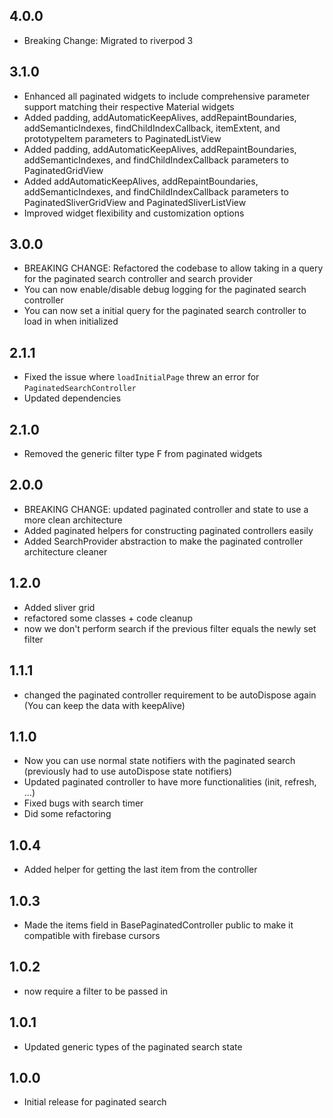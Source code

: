 ## 4.0.0
* Breaking Change: Migrated to riverpod 3

## 3.1.0
* Enhanced all paginated widgets to include comprehensive parameter support matching their respective Material widgets
* Added padding, addAutomaticKeepAlives, addRepaintBoundaries, addSemanticIndexes, findChildIndexCallback, itemExtent, and prototypeItem parameters to PaginatedListView
* Added padding, addAutomaticKeepAlives, addRepaintBoundaries, addSemanticIndexes, and findChildIndexCallback parameters to PaginatedGridView
* Added addAutomaticKeepAlives, addRepaintBoundaries, addSemanticIndexes, and findChildIndexCallback parameters to PaginatedSliverGridView and PaginatedSliverListView
* Improved widget flexibility and customization options

## 3.0.0
* BREAKING CHANGE: Refactored the codebase to allow taking in a query for the paginated search controller and search provider
* You can now enable/disable debug logging for the paginated search controller
* You can now set a initial query for the paginated search controller to load in when initialized

## 2.1.1
* Fixed the issue where `loadInitialPage` threw an error for `PaginatedSearchController`
* Updated dependencies

## 2.1.0
* Removed the generic filter type F from paginated widgets

## 2.0.0
* BREAKING CHANGE: updated paginated controller and state to use a more clean architecture
* Added paginated helpers for constructing paginated controllers easily
* Added SearchProvider abstraction to make the paginated controller architecture cleaner

## 1.2.0
* Added sliver grid
* refactored some classes + code cleanup
* now we don't perform search if the previous filter equals the newly set filter

## 1.1.1
* changed the paginated controller requirement to be autoDispose again (You can keep the data with keepAlive)

## 1.1.0
* Now you can use normal state notifiers with the paginated search (previously had to use autoDispose state notifiers)
* Updated paginated controller to have more functionalities (init, refresh, ...)
* Fixed bugs with search timer
* Did some refactoring

## 1.0.4
* Added helper for getting the last item from the controller

## 1.0.3
* Made the items field in BasePaginatedController public to make it compatible with firebase cursors

## 1.0.2
* now require a filter to be passed in

## 1.0.1
* Updated generic types of the paginated search state

## 1.0.0
* Initial release for paginated search
